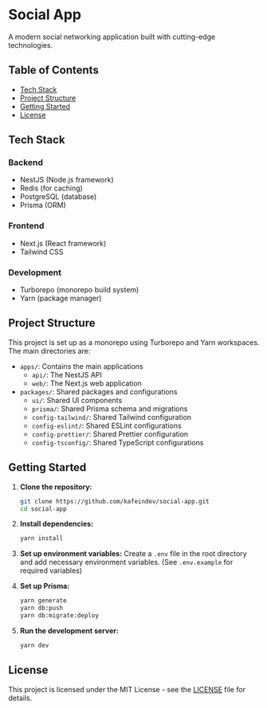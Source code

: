 # Social App

A modern social networking application built with cutting-edge technologies.

## Table of Contents
- [Tech Stack](#tech-stack)
- [Project Structure](#project-structure)
- [Getting Started](#getting-started)
- [License](#license)

## Tech Stack

### Backend
- NestJS (Node.js framework)
- Redis (for caching)
- PostgreSQL (database)
- Prisma (ORM)

### Frontend
- Next.js (React framework)
- Tailwind CSS

### Development
- Turborepo (monorepo build system)
- Yarn (package manager)

## Project Structure

This project is set up as a monorepo using Turborepo and Yarn workspaces. The main directories are:

- `apps/`: Contains the main applications
  - `api/`: The NestJS API
  - `web/`: The Next.js web application
- `packages/`: Shared packages and configurations
  - `ui/`: Shared UI components
  - `prisma/`: Shared Prisma schema and migrations
  - `config-tailwind/`: Shared Tailwind configuration
  - `config-eslint/`: Shared ESLint configurations
  - `config-prettier/`: Shared Prettier configuration
  - `config-tsconfig/`: Shared TypeScript configurations

## Getting Started

1. **Clone the repository:**
   ```bash
   git clone https://github.com/kafeindev/social-app.git
   cd social-app
   ```

2. **Install dependencies:**
   ```bash
   yarn install
   ```

3. **Set up environment variables:**
   Create a `.env` file in the root directory and add necessary environment variables. (See `.env.example` for required variables)

4. **Set up Prisma:**
   ```bash
   yarn generate
   yarn db:push
   yarn db:migrate:deploy
   ```

5. **Run the development server:**
   ```bash
   yarn dev
   ```

## License

This project is licensed under the MIT License - see the [LICENSE](LICENSE) file for details.